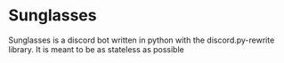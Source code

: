 # Sunglasses
Sunglasses is a discord bot written in python with the discord.py-rewrite library. It is meant to be as stateless as possible
